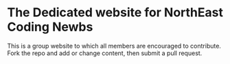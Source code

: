# The Dedicated website for NorthEast Coding Newbs

  This is a group website to which all members are encouraged to contribute. 
  Fork the repo and add or change content, then submit a pull request.
